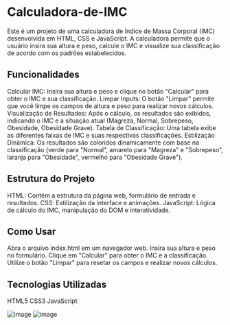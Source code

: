 # Calculadora-de-IMC
Este é um projeto de uma calculadora de Índice de Massa Corporal (IMC) desenvolvida em HTML, CSS e JavaScript. A calculadora permite que o usuário insira sua altura e peso, calcule o IMC e visualize sua classificação de acordo com os padrões estabelecidos.

## Funcionalidades
Calcular IMC: Insira sua altura e peso e clique no botão "Calcular" para obter o IMC e sua classificação.
Limpar Inputs: O botão "Limpar" permite que você limpe os campos de altura e peso para realizar novos cálculos.
Visualização de Resultados: Após o cálculo, os resultados são exibidos, indicando o IMC e a situação atual (Magreza, Normal, Sobrepeso, Obesidade, Obesidade Grave).
Tabela de Classificação: Uma tabela exibe as diferentes faixas de IMC e suas respectivas classificações.
Estilização Dinâmica: Os resultados são coloridos dinamicamente com base na classificação (verde para "Normal", amarelo para "Magreza" e "Sobrepeso", laranja para "Obesidade", vermelho para "Obesidade Grave").
## Estrutura do Projeto
HTML: Contém a estrutura da página web, formulário de entrada e resultados.
CSS: Estilização da interface e animações.
JavaScript: Lógica de cálculo do IMC, manipulação do DOM e interatividade.
## Como Usar
Abra o arquivo index.html em um navegador web.
Insira sua altura e peso no formulário.
Clique em "Calcular" para obter o IMC e a classificação.
Utilize o botão "Limpar" para resetar os campos e realizar novos cálculos.
## Tecnologias Utilizadas
HTML5
CSS3
JavaScript

![image](https://github.com/Fabio-Argona/Calculadora-de-IMC/assets/128233610/4efb62e9-94f6-4935-b5bf-2c1f4e74b69c)
![image](https://github.com/Fabio-Argona/Calculadora-de-IMC/assets/128233610/5740207b-96bf-4e61-ac4b-668e7f78ddda)
